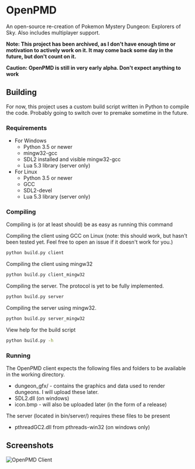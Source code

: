 # OpenPMD
An open-source re-creation of Pokemon Mystery Dungeon: Explorers of Sky. Also includes multiplayer support.

**Note: This project has been archived, as I don't have enough time or motivation to actively work on it. It may come back some day in the future, but don't count on it.**


**Caution: OpenPMD is still in very early alpha. Don't expect anything to work**

## Building
For now, this project uses a custom build script written in Python to compile the code. Probably going to switch over to premake sometime in the future.

### Requirements
* For Windows
  * Python 3.5 or newer
  * mingw32-gcc
  * SDL2 installed and visible mingw32-gcc
  * Lua 5.3 library (server only)
* For Linux
  * Python 3.5 or newer
  * GCC
  * SDL2-devel
  * Lua 5.3 library (server only)

### Compiling
Compiling is (or at least should) be as easy as running this command

Compiling the client using GCC on Linux (note: this should work, but hasn't been tested yet. Feel free to open an issue if it doesn't work for you.)
```bash
python build.py client
```

Compiling the client using mingw32
```bash
python build.py client_mingw32
```

Compiling the server. The protocol is yet to be fully implemented.
```bash
python build.py server
```

Compiling the server using mingw32.
```bash
python build.py server_mingw32
```

View help for the build script
```bash
python build.py -h
```

### Running
The OpenPMD client expects the following files and folders to be available in the working directory.
* dungeon_gfx/ - contains the graphics and data used to render dungeons. I will upload these later.
* SDL2.dll (on windows)
* icon.bmp - will also be uploaded later (in the form of a release)

The server (located in bin/server/) requires these files to be present
* pthreadGC2.dll from pthreads-win32 (on windows only)

## Screenshots

![OpenPMD Client](https://cdn.discordapp.com/attachments/747877176178638858/747894100027768847/unknown.png)
